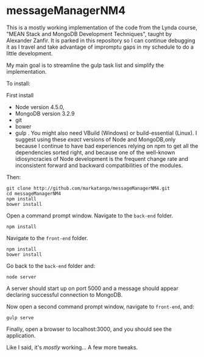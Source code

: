 # messageManagerNM4
This is a mostly working implementation of the code from the Lynda course, "MEAN Stack and MongoDB Development Techniques", 
taught by Alexander Zanfir.  It is parked in this repository so I can continue debugging it as I travel and take advantage of
impromptu gaps in my schedule to do a little development.

My main goal is to streamline the gulp task list and simplify the implementation.

To install:

First install 
* Node version 4.5.0, 
* MongoDB version 3.2.9
* git
* bower
* gulp
. You might also need VBuild (Windows) or build-essential (Linux). 
I suggest using these _exact_ versions of Node and MongoDB,only because I continue to have bad experiences relying on npm to get
all the dependencies sorted right, and because one of the well-known idiosyncracies of Node development is the frequent change 
rate and inconsistent forward and backward compatibilities of the modules.

Then:

```
git clone http://github.com/markatango/messageManagerNM4.git
cd messageManagerNM4
npm install
bower install
```
Open a command prompt window.
Navigate to the ```back-end``` folder.
```
npm install
```
Navigate to the ```front-end``` folder.
```
npm install
bower install
```
Go back to the ```back-end``` folder and:
```
node server
```

A server should start up on port 5000 and a message should appear declaring successful connection to MongoDB.

Now open a second command prompt window, navigate to ```front-end```, and:
```
gulp serve
```

Finally, open a browser to localhost:3000, and you should see the application.

Like I said, it's _mostly_ working...  A few more tweaks.
